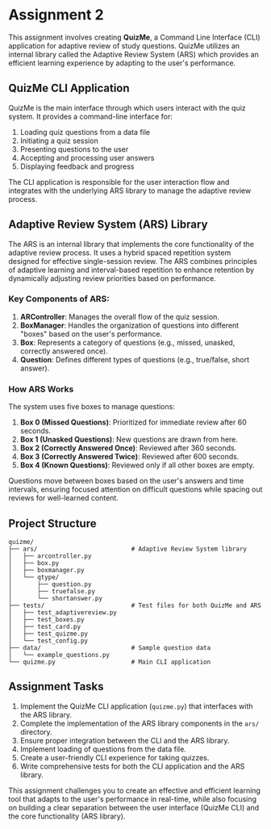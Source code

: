 # Assignment 2

This assignment involves creating **QuizMe**, a Command Line Interface (CLI) application for adaptive review of study questions. QuizMe utilizes an internal library called the Adaptive Review System (ARS) which provides an efficient learning experience by adapting to the user's performance.

## QuizMe CLI Application

QuizMe is the main interface through which users interact with the quiz system. It provides a command-line interface for:

1. Loading quiz questions from a data file
2. Initiating a quiz session
3. Presenting questions to the user
4. Accepting and processing user answers
5. Displaying feedback and progress

The CLI application is responsible for the user interaction flow and integrates with the underlying ARS library to manage the adaptive review process.

## Adaptive Review System (ARS) Library

The ARS is an internal library that implements the core functionality of the adaptive review process. It uses a hybrid spaced repetition system designed for effective single-session review. The ARS combines principles of adaptive learning and interval-based repetition to enhance retention by dynamically adjusting review priorities based on performance.

### Key Components of ARS:

1. **ARController**: Manages the overall flow of the quiz session.
2. **BoxManager**: Handles the organization of questions into different "boxes" based on the user's performance.
3. **Box**: Represents a category of questions (e.g., missed, unasked, correctly answered once).
5. **Question**: Defines different types of questions (e.g., true/false, short answer).

### How ARS Works

The system uses five boxes to manage questions:

1. **Box 0 (Missed Questions)**: Prioritized for immediate review after 60 seconds.
2. **Box 1 (Unasked Questions)**: New questions are drawn from here.
3. **Box 2 (Correctly Answered Once)**: Reviewed after 360 seconds.
4. **Box 3 (Correctly Answered Twice)**: Reviewed after 600 seconds.
5. **Box 4 (Known Questions)**: Reviewed only if all other boxes are empty.

Questions move between boxes based on the user's answers and time intervals, ensuring focused attention on difficult questions while spacing out reviews for well-learned content.

## Project Structure

```
quizme/
├── ars/                          # Adaptive Review System library
│   ├── arcontroller.py
│   ├── box.py
│   ├── boxmanager.py
│   └── qtype/
│       ├── question.py
│       ├── truefalse.py
│       └── shortanswer.py
├── tests/                        # Test files for both QuizMe and ARS
│   ├── test_adaptivereview.py
│   ├── test_boxes.py
│   ├── test_card.py
│   ├── test_quizme.py
│   └── test_config.py
├── data/                         # Sample question data
│   └── example_questions.py
└── quizme.py                     # Main CLI application
```

## Assignment Tasks

1. Implement the QuizMe CLI application (`quizme.py`) that interfaces with the ARS library.
2. Complete the implementation of the ARS library components in the `ars/` directory.
3. Ensure proper integration between the CLI and the ARS library.
4. Implement loading of questions from the data file.
5. Create a user-friendly CLI experience for taking quizzes.
6. Write comprehensive tests for both the CLI application and the ARS library.

This assignment challenges you to create an effective and efficient learning tool that adapts to the user's performance in real-time, while also focusing on building a clear separation between the user interface (QuizMe CLI) and the core functionality (ARS library).